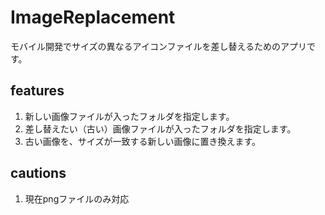 # ImageReplacement
モバイル開発でサイズの異なるアイコンファイルを差し替えるためのアプリです。

## features
1. 新しい画像ファイルが入ったフォルダを指定します。
2. 差し替えたい（古い）画像ファイルが入ったフォルダを指定します。
3. 古い画像を、サイズが一致する新しい画像に置き換えます。

## cautions
1. 現在pngファイルのみ対応
